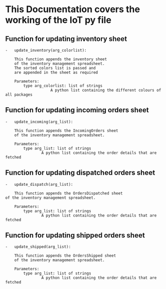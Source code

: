# This Documentation covers the working of the IoT py file

## Function for updating inventory sheet

    -   update_inventory(arg_colorlist):
        
        This function appends the inventory sheet
        of the inventory management spreadsheet.
        The sorted colors list is passed and
        are appended in the sheet as required
        
        Parameters:
            type arg_colorlist: list of strings
                        A python list containing the different colours of all packages
   

## Function for updating incoming orders sheet

    -   update_incoming(arg_list):
        
        This function appends the IncomingOrders sheet
        of the inventory management spreadsheet.
        
        Parameters:
            type arg_list: list of strings
                    A python list containing the order details that are fetched

## Function for updating dispatched orders sheet

    -   update_dispatch(arg_list):
        
        This function appends the OrdersDispatched sheet
    of the inventory management spreadsheet.
        
        Parameters:
            type arg_list: list of strings
                    A python list containing the order details that are fetched
    

## Function for updating shipped orders sheet

    -   update_shipped(arg_list):
        
        This function appends the OrdersShipped sheet
        of the inventory management spreadsheet.
        
        Parameters:
            type arg_list: list of strings
                    A python list containing the order details that are fetched
        
